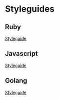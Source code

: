 # Styleguides

## Ruby
[Styleguide][pairin-ruby]
## Javascript
[Styleguide][pairin-javascript]
## Golang
[Styleguide][pairin-go]

[pairin-ruby]: https://github.com/Pairin/styleguides/ruby.md
[pairin-javascript]: https://github.com/Pairin/styleguides/javascript.md
[pairin-go]: https://github.com/Pairin/styleguides/go.md

